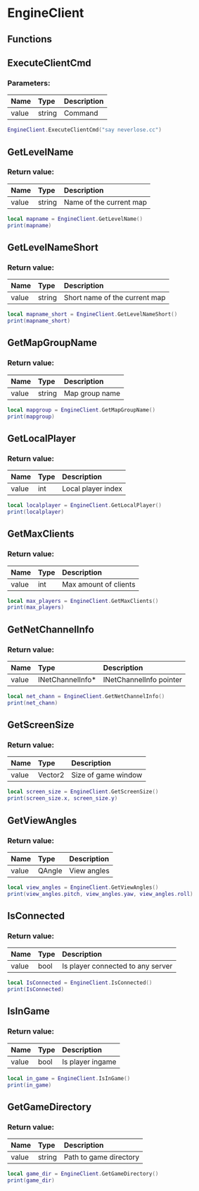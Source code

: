 # EngineClient

## Functions

## ExecuteClientCmd

### Parameters:

| Name | Type | Description |
| :--- | :--- | :--- |
| value | string | Command |

```lua
EngineClient.ExecuteClientCmd("say neverlose.cc")
```

## GetLevelName

### Return value:

| Name | Type | Description |
| :--- | :--- | :--- |
| value | string | Name of the current map |

```lua
local mapname = EngineClient.GetLevelName()
print(mapname)
```

## GetLevelNameShort

### Return value:

| Name | Type | Description |
| :--- | :--- | :--- |
| value | string | Short name of the current map |

```lua
local mapname_short = EngineClient.GetLevelNameShort()
print(mapname_short)
```

## GetMapGroupName

### Return value:

| Name | Type | Description |
| :--- | :--- | :--- |
| value | string | Map group name |

```lua
local mapgroup = EngineClient.GetMapGroupName()
print(mapgroup)
```

## GetLocalPlayer

### Return value:

| Name | Type | Description |
| :--- | :--- | :--- |
| value | int | Local player index |

```lua
local localplayer = EngineClient.GetLocalPlayer()
print(localplayer)
```

## GetMaxClients

### Return value:

| Name | Type | Description |
| :--- | :--- | :--- |
| value | int | Max amount of clients |

```lua
local max_players = EngineClient.GetMaxClients()
print(max_players)
```

## GetNetChannelInfo

### Return value:

| Name | Type | Description |
| :--- | :--- | :--- |
| value | INetChannelInfo\* | INetChannelInfo pointer |

```lua
local net_chann = EngineClient.GetNetChannelInfo()
print(net_chann)
```

## GetScreenSize

### Return value:

| Name | Type | Description |
| :--- | :--- | :--- |
| value | Vector2 | Size of game window |

```lua
local screen_size = EngineClient.GetScreenSize()
print(screen_size.x, screen_size.y)
```

## GetViewAngles

### Return value:

| Name | Type | Description |
| :--- | :--- | :--- |
| value | QAngle | View angles |

```lua
local view_angles = EngineClient.GetViewAngles()
print(view_angles.pitch, view_angles.yaw, view_angles.roll)
```

## IsConnected

### Return value:

| Name | Type | Description |
| :--- | :--- | :--- |
| value | bool | Is player connected to any server |

```lua
local IsConnected = EngineClient.IsConnected()
print(IsConnected)
```

## IsInGame

### Return value:

| Name | Type | Description |
| :--- | :--- | :--- |
| value | bool | Is player ingame |

```lua
local in_game = EngineClient.IsInGame()
print(in_game)
```

## GetGameDirectory

### Return value:

| Name | Type | Description |
| :--- | :--- | :--- |
| value | string | Path to game directory |

```lua
local game_dir = EngineClient.GetGameDirectory()
print(game_dir)
```
